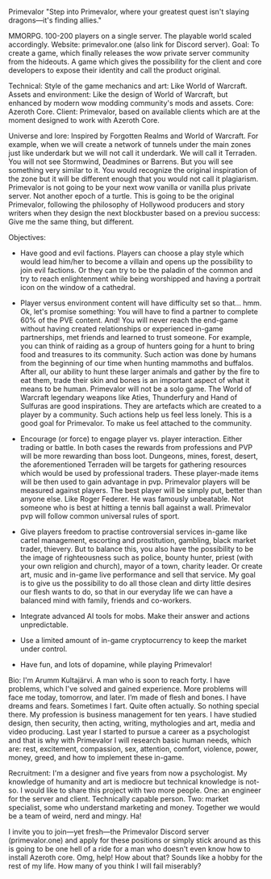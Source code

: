 Primevalor
"Step into Primevalor, where your greatest quest isn't slaying dragons—it's finding allies."

MMORPG. 100-200 players on a single server. The playable world scaled accordingly.
Website: primevalor.one (also link for Discord server).
Goal: To create a game, which finally releases the wow private server community from the hideouts. A game which gives the possibility for the client and core developers to expose their identity and call the product original.

Technical:
Style of the game mechanics and art: Like World of Warcraft.
Assets and environment: Like the design of World of Warcraft, but enhanced by modern wow modding community's mods and assets.
Core: Azeroth Core. 
Client: Primevalor, based on available clients which are at the moment designed to work with Azeroth Core.

Universe and lore: 
Inspired by Forgotten Realms and World of Warcraft. For example, when we will create a network of tunnels under the main zones just like underdark but we will not call it underdark. We will call it Terraden. You will not see Stormwind, Deadmines or Barrens. But you will see something very similar to it. You would recognize the original inspiration of the zone but it will be different enough that you would not call it plagiarism.
Primevalor is not going to be your next wow vanilla or vanilla plus private server. Not another epoch of a turtle. This is going to be the original Primevalor, following the philosophy of Hollywood producers and story writers when they design the next blockbuster based on a previou success: Give me the same thing, but different.

Objectives:

- Have good and evil factions. Players can choose a play style which would lead him/her to become a villain and opens up the possibility to join evil factions. Or they can try to be the paladin of the common and try to reach enlightenment while being worshipped and having a portrait icon on the window of a cathedral.

- Player versus environment content will have difficulty set so that… hmm. Ok, let's promise something: You will have to find a partner to complete 60% of the PVE content. And! You will never reach the end-game without having created relationships or experienced in-game partnerships, met friends and learned to trust someone. For example, you can think of raiding as a group of hunters going for a hunt to bring food and treasures to its community. Such action was done by humans from the beginning of our time when hunting mammoths and buffalos. After all, our ability to hunt these larger animals and gather by the fire to eat them, trade their skin and bones is an important aspect of what it means to be human. Primevalor will not be a solo game. The World of Warcraft legendary weapons like Aties, Thunderfury and Hand of Sulfuras are good inspirations. They are artefacts which are created to a player by a community. Such actions help us feel less lonely. This is a good goal for Primevalor. To make us feel attached to the community.

- Encourage (or force) to engage player vs. player interaction. Either trading or battle. In both cases the rewards from professions and PVP will be more rewarding than boss loot. Dungeons, mines, forest, desert, the aforementioned Terraden will be targets for gathering resources which would be used by professional traders. These player-made items will be then used to gain advantage in pvp. Primevalor players will be measured against players. The best player will be simply put, better than anyone else. Like Roger Federer. He was famously unbeatable. Not someone who is best at hitting a tennis ball against a wall. Primevalor pvp will follow common universal rules of sport.

- Give players freedom to practise controversial services in-game like cartel management, escorting and prostitution, gambling, black market trader, thievery. But to balance this, you also have the possibility to be the image of righteousness such as police, bounty hunter, priest (with your own religion and church), mayor of a town, charity leader. Or create art, music and in-game live performance and sell that service. My goal is to give us the possibility to do all those clean and dirty little desires our flesh wants to do, so that in our everyday life we can have a balanced mind with family, friends and co-workers.

- Integrate advanced AI tools for mobs. Make their answer and actions unpredictable.

- Use a limited amount of in-game cryptocurrency to keep the market under control. 

- Have fun, and lots of dopamine, while playing Primevalor!

Bio: 
I'm Arumm Kultajärvi. A man who is soon to reach forty. I have problems, which I've solved and gained experience. More problems will face me today, tomorrow, and later. I’m made of flesh and bones. I have dreams and fears. Sometimes I fart. Quite often actually. So nothing special there. My profession is business management for ten years. I have studied design, then security, then acting, writing, mythologies and art, media and video producing. Last year I started to pursue a career as a psychologist and that is why with Primevalor I will research basic human needs, which are: rest, excitement, compassion, sex, attention, comfort, violence, power, money, greed, and how to implement these in-game.

Recruitment: 
I'm a designer and five years from now a psychologist. My knowledge of humanity and art is mediocre but technical knowledge is not-so. I would like to share this project with two more people. One: an engineer for the server and client. Technically capable person. Two: market specialist, some who understand marketing and money. Together we would be a team of weird, nerd and mingy. Ha! 

I invite you to join—yet fresh—the Primevalor Discord server (primevalor.one) and apply for these positions or simply stick around as this is going to be one hell of a ride for a man who doesn't even know how to install Azeroth core. Omg, help!
How about that? Sounds like a hobby for the rest of my life. How many of you think I will fail miserably?
